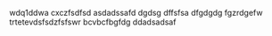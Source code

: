 wdq1ddwa
cxczfsdfsd
asdadssafd
dgdsg
dffsfsa
dfgdgdg
fgzrdgefw
trtetevdsfsdzfsfswr
bcvbcfbgfdg
ddadsadsaf
